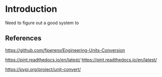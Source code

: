 # Introduction

Need to figure out a good system to

## References

<https://github.com/fjpereny/Engineering-Units-Conversion>

<https://pint.readthedocs.io/en/latest/>
<https://pint.readthedocs.io/en/latest/>

<https://pypi.org/project/unit-convert/>
